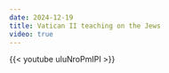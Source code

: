 ```yaml
---
date: 2024-12-19
title: Vatican II teaching on the Jews
video: true
---
```



{{< youtube uIuNroPmIPI >}}
